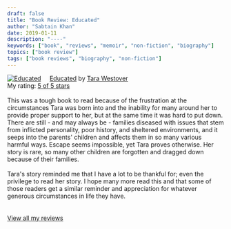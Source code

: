 ```yaml
---
draft: false
title: "Book Review: Educated"
author: "Sabtain Khan"
date: 2019-01-11
description: "----"
keywords: ["book", "reviews", "memoir", "non-fiction", "biography"]
topics: ["book review"]
tags: ["book reviews", "biography", "non-fiction"]
---
```



<a href="https://www.goodreads.com/book/show/35133922-educated" style="float: left; padding-right: 20px"><img border="0" alt="Educated" src="https://i.gr-assets.com/images/S/compressed.photo.goodreads.com/books/1506026635l/35133922._SX98_.jpg" /></a><a href="https://www.goodreads.com/book/show/35133922-educated">Educated</a> by <a href="https://www.goodreads.com/author/show/16121977.Tara_Westover">Tara Westover</a><br/>
My rating: <a href="https://www.goodreads.com/review/show/2660643213">5 of 5 stars</a><br /><br />
This was a tough book to read because of the frustration at the circumstances Tara was born into and the inability for many around her to provide proper support to her, but at the same time it was hard to put down. There are still - and may always be - families diseased with issues that stem from inflicted personality, poor history, and sheltered environments, and it seeps into the parents' children and affects them in so many various harmful ways. Escape seems impossible, yet Tara proves otherwise. Her story is rare, so many other children are forgotten and dragged down because of their families.<br /><br />Tara's story reminded me that I have a lot to be thankful for; even the privilege to read her story. I hope many more read this and that some of those readers get a similar reminder and appreciation for whatever generous circumstances in life they have.<br />
<br/><br/>
<a href="https://www.goodreads.com/review/list/19015356-sabtain-khan">View all my reviews</a>

